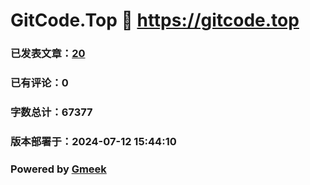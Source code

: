 # GitCode.Top :link: https://gitcode.top 
### 已发表文章：[20](https://gitcode.top/tag.html) 
### 已有评论：0 
### 字数总计：67377 
### 版本部署于：2024-07-12 15:44:10 
### Powered by [Gmeek](https://github.com/Meekdai/Gmeek)
